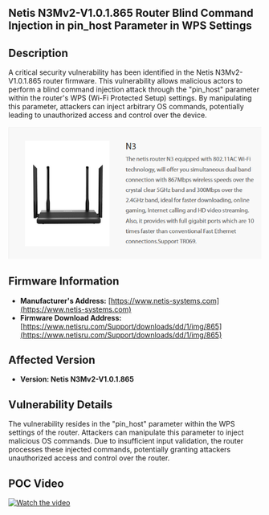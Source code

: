 ## Netis N3Mv2-V1.0.1.865 Router Blind Command Injection in pin_host Parameter in WPS Settings

## Description

A critical security vulnerability has been identified in the Netis N3Mv2-V1.0.1.865 router firmware. This vulnerability allows malicious actors to perform a blind command injection attack through the "pin_host" parameter within the router's WPS (Wi-Fi Protected Setup) settings. By manipulating this parameter, attackers can inject arbitrary OS commands, potentially leading to unauthorized access and control over the device.

![Router](images/1.png)

## Firmware Information

- **Manufacturer's Address:** [https://www.netis-systems.com](https://www.netis-systems.com)
- **Firmware Download Address:** [https://www.netisru.com/Support/downloads/dd/1/img/865](https://www.netisru.com/Support/downloads/dd/1/img/865)

## Affected Version

- **Version: Netis N3Mv2-V1.0.1.865**

## Vulnerability Details

The vulnerability resides in the "pin_host" parameter within the WPS settings of the router. Attackers can manipulate this parameter to inject malicious OS commands. Due to insufficient input validation, the router processes these injected commands, potentially granting attackers unauthorized access and control over the router.

## POC Video

[![Watch the video](https://img.youtube.com/vi/IxfQg_3SV9o/maxresdefault.jpg)](https://youtu.be/nTaKWrrXqcI)
